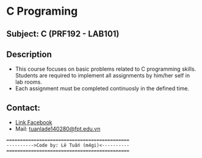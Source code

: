# C Programing
## Subject: C (PRF192 - LAB101)
## Description
- This course focuses on basic problems related to C programming skills. Students are required to implement all assignments by him/her self in lab rooms.
- Each assignment must be completed continuosly in the defined time.

## Contact: 
- [Link Facebook](https://www.facebook.com/letuan7920) 
- Mail: tuanlade140280@fpt.edu.vn

```
=============================================
---------->Code by: Lê Tuấn (m4gi)<----------
=============================================
```
